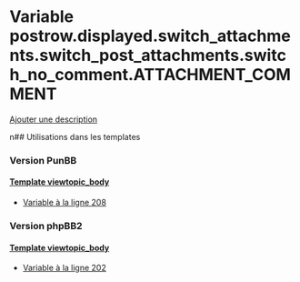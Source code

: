 # Variable postrow.displayed.switch_attachments.switch_post_attachments.switch_no_comment.ATTACHMENT_COMMENT
[Ajouter une description](https://fa-tvars.appspot.com/postrow.displayed.switch_attachments.switch_post_attachments.switch_no_comment.ATTACHMENT_COMMENT)

n## Utilisations dans les templates

### Version PunBB

#### [Template viewtopic_body](punbb/viewtopic_body.md)
* [Variable à la ligne 208](../punbb/viewtopic_body.tpl#L208)

### Version phpBB2

#### [Template viewtopic_body](subsilver/viewtopic_body.md)
* [Variable à la ligne 202](../subsilver/viewtopic_body.tpl#L202)